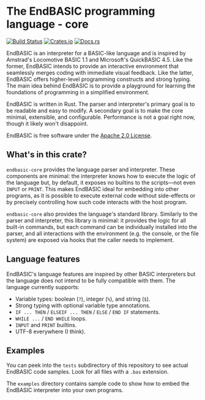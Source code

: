 # The EndBASIC programming language - core

[![Build Status](https://travis-ci.org/jmmv/endbasic.svg?branch=master)](https://travis-ci.org/jmmv/endbasic/)
[![Crates.io](https://img.shields.io/crates/v/endbasic-core.svg)](https://crates.io/crates/endbasic-core/)
[![Docs.rs](https://docs.rs/endbasic-core/badge.svg)](https://docs.rs/endbasic-core/)

EndBASIC is an interpreter for a BASIC-like language and is inspired by
Amstrad's Locomotive BASIC 1.1 and Microsoft's QuickBASIC 4.5.  Like the former,
EndBASIC intends to provide an interactive environment that seamlessly merges
coding with immediate visual feedback.  Like the latter, EndBASIC offers
higher-level programming constructs and strong typing.  The main idea behind
EndBASIC is to provide a playground for learning the foundations of programming
in a simplified environment.

EndBASIC is written in Rust.  The parser and interpreter's primary goal is to
be readable and easy to modify.  A secondary goal is to make the core minimal,
extensible, and configurable.  Performance is not a goal right now, though it
likely won't disappoint.

EndBASIC is free software under the [Apache 2.0 License](LICENSE).

## What's in this crate?

`endbasic-core` provides the language parser and interpreter.  These components
are minimal: the interpreter knows how to execute the logic of the language but,
by default, it exposes no builtins to the scripts—not even `INPUT` or `PRINT`.
This makes EndBASIC ideal for embedding into other programs, as it is possible
to execute external code without side-effects or by precisely controlling how
such code interacts with the host program.

`endbasic-core` also provides the language's standard library.  Similarly to
the parser and interpreter, this library is minimal: it provides the logic for
all built-in commands, but each command can be individually installed into the
parser, and all interactions with the environment (e.g. the console, or the file
system) are exposed via hooks that the caller needs to implement.

## Language features

EndBASIC's language features are inspired by other BASIC interpreters but the
language does not intend to be fully compatible with them.  The language
currently supports:

*   Variable types: boolean (`?`), integer (`%`), and string (`$`).
*   Strong typing with optional variable type annotations.
*   `IF ... THEN` / `ELSEIF ... THEN` / `ELSE` / `END IF` statements.
*   `WHILE ...` / `END WHILE` loops.
*   `INPUT` and `PRINT` builtins.
*   UTF-8 everywhere (I think).

## Examples

You can peek into the `tests` subdirectory of this repository to see actual
EndBASIC code samples.  Look for all files with a `.bas` extension.

The `examples` directory contains sample code to show how to embed the EndBASIC
interpreter into your own programs.
